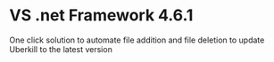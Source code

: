 # VS .net Framework 4.6.1

One click solution to automate file addition and file deletion to update Uberkill to the latest version
